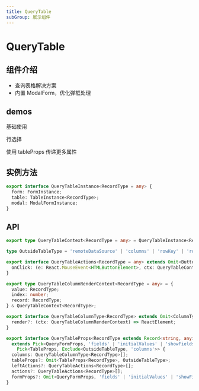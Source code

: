 ```yaml
---
title: QueryTable
subGroup: 展示组件
---
```


# QueryTable

## 组件介绍

- 查询表格解决方案
- 内置 ModalForm，优化弹框处理

## demos

基础使用
<Demo src="./demos/base.tsx">

行选择
<Demo src="./demos/rowselection.tsx">

使用 tableProps 传递更多属性
<Demo src="./demos/tableprops.tsx">

## 实例方法

```ts
export interface QueryTableInstance<RecordType = any> {
  form: FormInstance;
  table: TableInstance<RecordType>;
  modal: ModalFormInstance;
}
```

## API

```ts
export type QueryTableContext<RecordType = any> = QueryTableInstance<RecordType>;

type OutsideTableType = 'remoteDataSource' | 'columns' | 'rowKey' | 'rowSelection';

export interface QueryTableActions<RecordType = any> extends Omit<ButtonActionProps, 'onClick'> {
  onClick: (e: React.MouseEvent<HTMLButtonElement>, ctx: QueryTableContext<RecordType>) => void;
}

export type QueryTableColumnRenderContext<RecordType = any> = {
  value: RecordType;
  index: number;
  record: RecordType;
} & QueryTableContext<RecordType>;

export interface QueryTableColumnType<RecordType> extends Omit<ColumnType<RecordType>, 'render'> {
  render?: (ctx: QueryTableColumnRenderContext) => ReactElement;
}

export interface QueryTableProps<RecordType extends Record<string, any> = any>
  extends Pick<QueryFormProps, 'fields' | 'initialValues' | 'showFieldsLength'>,
    Pick<TableProps, Exclude<OutsideTableType, 'columns'>> {
  columns: QueryTableColumnType<RecordType>[];
  tableProps?: Omit<TableProps<RecordType>, OutsideTableType>;
  leftActions?: QueryTableActions<RecordType>[];
  actions?: QueryTableActions<RecordType>[];
  formProps?: Omit<QueryFormProps, 'fields' | 'initialValues' | 'showFieldsLength'>;
}
```
